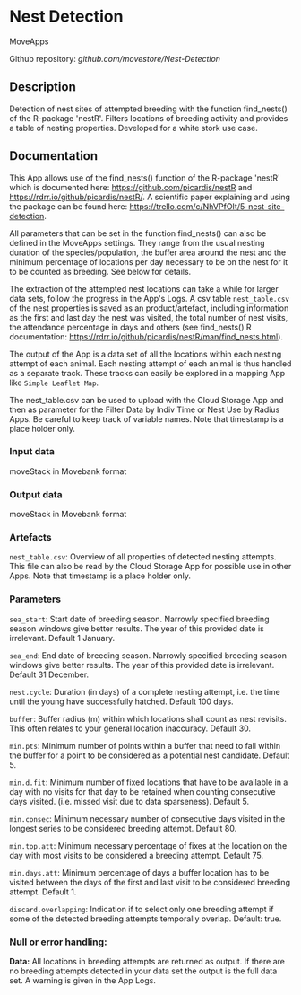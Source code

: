 # Nest Detection
MoveApps

Github repository: *github.com/movestore/Nest-Detection*

## Description
Detection of nest sites of attempted breeding with the function find_nests() of the R-package 'nestR'. Filters locations of breeding activity and provides a table of nesting properties. Developed for a white stork use case.

## Documentation
This App allows use of the find_nests() function of the R-package 'nestR' which is documented here: https://github.com/picardis/nestR and https://rdrr.io/github/picardis/nestR/. A scientific paper explaining and using the package can be found here: https://trello.com/c/NhVPfOIt/5-nest-site-detection.

All parameters that can be set in the function find_nests() can also be defined in the MoveApps settings. They range from the usual nesting duration of the species/population, the buffer area around the nest and the minimum percentage of locations per day necessary to be on the nest for it to be counted as breeding. See below for details.

The extraction of the attempted nest locations can take a while for larger data sets, follow the progress in the App's Logs. A csv table `nest_table.csv` of the nest properties is saved as an product/artefact, including information as the first and last day the nest was visited, the total number of nest visits, the attendance percentage in days and others (see find_nests() R documentation: https://rdrr.io/github/picardis/nestR/man/find_nests.html).

The output of the App is a data set of all the locations within each nesting attempt of each animal. Each nesting attempt of each animal is thus handled as a separate track. These tracks can easily be explored in a mapping App like `Simple Leaflet Map`.

The nest_table.csv can be used to upload with the Cloud Storage App and then as parameter for the Filter Data by Indiv Time or Nest Use by Radius Apps. Be careful to keep track of variable names. Note that timestamp is a place holder only.

### Input data
moveStack in Movebank format

### Output data
moveStack in Movebank format

### Artefacts
`nest_table.csv`: Overview of all properties of detected nesting attempts. This file can also be read by the Cloud Storage App for possible use in other Apps. Note that timestamp is a place holder only.

### Parameters 
`sea_start`: Start date of breeding season. Narrowly specified breeding season windows give better results. The year of this provided date is irrelevant. Default 1 January.

`sea_end`: End date of breeding season. Narrowly specified breeding season windows give better results. The year of this provided date is irrelevant. Default 31 December.

`nest.cycle`: Duration (in days) of a complete nesting attempt, i.e. the time until the young have successfully hatched. Default 100 days.

`buffer`: Buffer radius (m) within which locations shall count as nest revisits. This often relates to your general location inaccuracy. Default 30.

`min.pts`: Minimum number of points within a buffer that need to fall within the buffer for a point to be considered as a potential nest candidate. Default 5.

`min.d.fit`: Minimum number of fixed locations that have to be available in a day with no visits for that day to be retained when counting consecutive days visited. (i.e. missed visit due to data sparseness). Default 5.

`min.consec`: Minimum necessary number of consecutive days visited in the longest series to be considered breeding attempt. Default 80.

`min.top.att`: Minimum necessary percentage of fixes at the location on the day with most visits to be considered a breeding attempt. Default 75.

`min.days.att`: Minimum percentage of days a buffer location has to be visited between the days of the first and last visit to be considered breeding attempt. Default 1.

`discard.overlapping`: Indication if to select only one breeding attempt if some of the detected breeding attempts temporally overlap. Default: true.

### Null or error handling:
**Data:** All locations in breeding attempts are returned as output. If there are no breeding attempts detected in your data set the output is the full data set. A warning is given in the App Logs.
